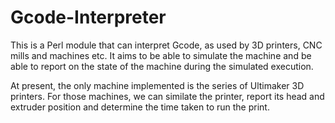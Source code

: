Gcode-Interpreter
=================

This is a Perl module that can interpret Gcode, as used by 3D printers,
CNC mills and machines etc. It aims to be able to simulate the machine
and be able to report on the state of the machine during the simulated
execution.

At present, the only machine implemented is the series of Ultimaker 3D
printers. For those machines, we can similate the printer, report its
head and extruder position and determine the time taken to run the
print.
